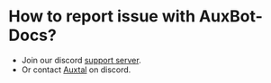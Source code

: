 # How to report issue with AuxBot-Docs?

-   Join our discord [support server](https://discord.gg/BmPNn6T).
-   Or contact [Auxtal](https://discord.com/users/327745755789918208) on discord.
